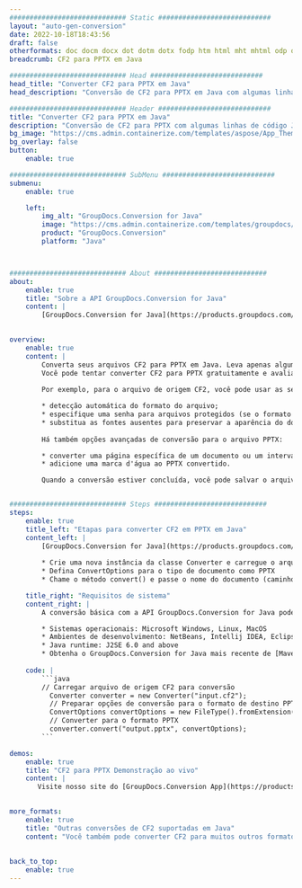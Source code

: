 ```yaml
---
############################# Static ############################
layout: "auto-gen-conversion"
date: 2022-10-18T18:43:56
draft: false
otherformats: doc docm docx dot dotm dotx fodp htm html mht mhtml odp odt otp pot potm potx pps ppsm ppsx ppt pptm pptx rtf
breadcrumb: CF2 para PPTX em Java

############################# Head ############################
head_title: "Converter CF2 para PPTX em Java"
head_description: "Conversão de CF2 para PPTX em Java com algumas linhas de código. Converta mais de 160 formatos de arquivo usando a API de conversão de documentos do GroupDocs para Java"

############################# Header ############################
title: "Converter CF2 para PPTX em Java"
description: "Conversão de CF2 para PPTX com algumas linhas de código Java"
bg_image: "https://cms.admin.containerize.com/templates/aspose/App_Themes/V3/images/bg/header1.png"
bg_overlay: false
button:
    enable: true

############################# SubMenu ############################
submenu:
    enable: true

    left:
        img_alt: "GroupDocs.Conversion for Java"
        image: "https://cms.admin.containerize.com/templates/groupdocs/images/product-logos/90x90-noborder/groupdocs-conversion-java.png"
        product: "GroupDocs.Conversion"
        platform: "Java"



############################# About ############################
about:
    enable: true
    title: "Sobre a API GroupDocs.Conversion for Java"
    content: |
        [GroupDocs.Conversion for Java](https://products.groupdocs.com/conversion/java/) é uma API avançada de conversão de formato de arquivo para conversão entre formatos populares de imagem e documento, como Microsoft Office, OpenDocument, PDF, HTML, e-mail, CAD. e muito mais com apenas algumas linhas de código. A API nativa detecta automaticamente os formatos dos documentos originais e oferece muitas opções para personalizar os documentos convertidos. Juntamente com a função de extrair informações de um documento, ele também suporta o armazenamento em cache dos resultados da conversão para o disco local por padrão. No entanto, qualquer tipo de armazenamento em cache pode ser suportado pela implementação das interfaces apropriadas - Amazon S3, Dropbox, Google Drive, Windows Azure, Reddis ou quaisquer outras.
    

overview:
    enable: true
    content: |
        Converta seus arquivos CF2 para PPTX em Java. Leva apenas algumas linhas de código Java em qualquer plataforma de sua escolha, como Windows, Linux, macOS.
        Você pode tentar converter CF2 para PPTX gratuitamente e avaliar a qualidade dos resultados da conversão. Junto com scripts de conversão de arquivo simples, você pode tentar opções mais sofisticadas para carregar o arquivo de origem CF2 e armazenar a saída PPTX. 
        
        Por exemplo, para o arquivo de origem CF2, você pode usar as seguintes opções de carregamento:

        * detecção automática do formato do arquivo;
        * especifique uma senha para arquivos protegidos (se o formato de arquivo for compatível);
        * substitua as fontes ausentes para preservar a aparência do documento.
        
        Há também opções avançadas de conversão para o arquivo PPTX:

        * converter uma página específica de um documento ou um intervalo de páginas;
        * adicione uma marca d'água ao PPTX convertido.

        Quando a conversão estiver concluída, você pode salvar o arquivo PPTX no caminho do arquivo local ou em qualquer armazenamento de terceiros, como FTP, Amazon S3, Google Drive, Dropbox etc. Observe - para converter CF2 para PPTX, você não precisa instalar nenhum software adicional, como MS Office, Open Office, Adobe Acrobat Reader etc.


############################# Steps ############################
steps:
    enable: true
    title_left: "Etapas para converter CF2 em PPTX em Java"
    content_left: |
        [GroupDocs.Conversion for Java](https://products.groupdocs.com/conversion/java/) permite que os desenvolvedores convertam facilmente o arquivo CF2 para PPTX com algumas linhas de código.
        
        * Crie uma nova instância da classe Converter e carregue o arquivo CF2 com o caminho completo
        * Defina ConvertOptions para o tipo de documento como PPTX
        * Chame o método convert() e passe o nome do documento (caminho completo) e formato (PPTX) como parâmetro

    title_right: "Requisitos de sistema"
    content_right: |
        A conversão básica com a API GroupDocs.Conversion for Java pode ser feita com apenas algumas linhas de código. Nossas APIs são suportadas em todas as principais plataformas e sistemas operacionais. Antes de executar o código abaixo, certifique-se de ter os seguintes pré-requisitos instalados em seu sistema.

        * Sistemas operacionais: Microsoft Windows, Linux, MacOS
        * Ambientes de desenvolvimento: NetBeans, Intellij IDEA, Eclipse, etc.
        * Java runtime: J2SE 6.0 and above
        * Obtenha o GroupDocs.Conversion for Java mais recente de [Maven](https://repository.groupdocs.com/webapp/#/artifacts/browse/tree/General/repo/com/groupdocs/groupdocs-conversion)
         
    code: |
        ```java    
        // Carregar arquivo de origem CF2 para conversão
          Converter converter = new Converter("input.cf2");
          // Preparar opções de conversão para o formato de destino PPTX
          ConvertOptions convertOptions = new FileType().fromExtension("pptx").getConvertOptions();
          // Converter para o formato PPTX
          converter.convert("output.pptx", convertOptions);
        ```

demos:
    enable: true
    title: "CF2 para PPTX Demonstração ao vivo"
    content: |
       Visite nosso site do [GroupDocs.Conversion App](https://products.groupdocs.app/conversion/family) e experimente a conversão de CF2 para PPTX agora. A demonstração gratuita tem os seguintes benefícios
          

more_formats:
    enable: true
    title: "Outras conversões de CF2 suportadas em Java"
    content: "Você também pode converter CF2 para muitos outros formatos de arquivo. Por favor, veja a lista abaixo."
       
       
back_to_top:
    enable: true
---
```

